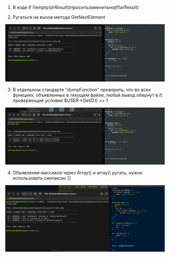 1. В коде if (!empty($arResult)) просить заменить на if (!$arResult)

2. Ругаться на вызов метода GetNextElement

![Image alt](https://github.com/AhEhIOhYou/php-code-sniffs/blob/main/screenshots/1.png)

3. В отдельном стандарте "dumpFunction" проверить, что во всех функциях, объявленных в текущем файле, любой вывод обернут в if, проверяющий условие $USER->GetID() == 1

![Image alt](https://github.com/AhEhIOhYou/php-code-sniffs/blob/main/screenshots/2.png)

4. Объявления массивов через Array() и array() ругать, нужно использовать синтаксис []

![Image alt](https://github.com/AhEhIOhYou/php-code-sniffs/blob/main/screenshots/3.png)
